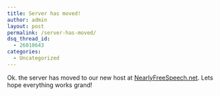 ```yaml
---
title: Server has moved!
author: admin
layout: post
permalink: /server-has-moved/
dsq_thread_id:
  - 26010643
categories:
  - Uncategorized
---
```

Ok. the server has moved to our new host at [NearlyFreeSpeech.net][1]. Lets hope everything works grand!

 [1]: http://www.nearlyfreespeech.net
